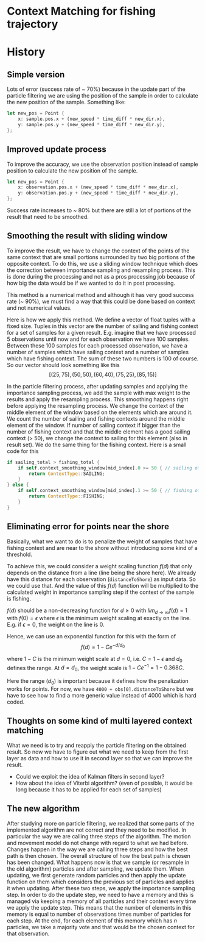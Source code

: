 # Context Matching for fishing trajectory

# History

## Simple version

Lots of error (success rate of ~ 70%) because in the update part of the particle filtering we are using the position of the sample in order to calculate the new position of the sample. Something like:
```rust
let new_pos = Point {
    x: sample.pos.x + (new_speed * time_diff * new_dir.x),
    y: sample.pos.y + (new_speed * time_diff * new_dir.y),
};
```

## Improved update process

To improve the accuracy, we use the observation position instead of sample position to calculate the new position of the sample.
```rust
let new_pos = Point {
    x: observation.pos.x + (new_speed * time_diff * new_dir.x),
    y: observation.pos.y + (new_speed * time_diff * new_dir.y),
};
```
Success rate increases to ~ 80% but there are still a lot of portions of the result that need to be smoothed. 

## Smoothing the result with sliding window

To improve the result, we have to change the context of the points of the same context that are small portions surrounded by two big portions of the opposite context. To do this, we use a sliding window technique which does the correction between importance sampling and resampling process. This is done during the processing and not as a pros processing job because of how big the data would be if we wanted to do it in post processing.

This method is a numerical method and although it has very good success rate (~ 90%), we must find a way that this could be done based on context and not numerical values.

Here is how we apply this method. We define a vector of float tuples with a fixed size. Tuples in this vector are the number of sailing and fishing context for a set of samples for a given result. E.g. imagine that we have processed 5 observations until now and for each observation we have 100 samples. Between these 100 samples for each processed observation, we have a number of samples which have sailing context and a number of samples which have fishing context. The sum of these two numbers is 100 of course. So our vector should look something like this
$$[(25,75), (50,50), (60,40), (75,25), (85,15)]$$

In the particle filtering process, after updating samples and applying the importance sampling process, we add the sample with max weight to the results and apply the resampling process. This smoothing happens right before applying the resampling process. We change the context of the middle element of the window based on the elements which are around it. We count the number of sailing and fishing contexts around the middle element of the window. If number of sailing context if bigger than the number of fishing context and that the middle element has a good sailing context (> 50), we change the context to sailing for this element (also in result set). We do the same thing for the fishing context. Here is a small code for this

```rust
if sailing_total > fishing_total {
    if self.context_smoothing_window[mid_index].0 >= 50 { // sailing of mid elem
        return ContextType::SAILING;
    }
} else {
    if self.context_smoothing_window[mid_index].1 >= 50 { // fishing of mid elem
        return ContextType::FISHING;
    }
}
```

## Eliminating error for points near the shore

Basically, what we want to do is to penalize the weight of samples that have fishing context and are near to the shore without introducing some kind of a threshold. 

To achieve this, we could consider a weight scaling function $f(d)$ that only depends on the distance from a line (line being the shore here). We already have this distance for each observation (`distanceToShore`) as input data. So we could use that. And the value of this $f(d)$ function will be multiplied to the calculated weight in importance sampling step if the context of the sample is fishing.

$f(d)$ should be a non-decreasing function for $d \geq 0$ with $lim_{d \rightarrow \infty} f(d) = 1$ with $f(0) = \epsilon$ where $\epsilon$ is the minimum weight scaling at exactly on the line. E.g. if $\epsilon = 0$, the weight on the line is $0$.

Hence, we can use an exponential function for this with the form of
$$f(d) = 1 - Ce^{-d/d_0}$$

where $1-C$ is the minimum weight scale at $d=0$, i.e. $C = 1 - \epsilon$ and $d_0$ defines the range. At $d = d_0$, the weight scale is $1 - Ce^{-1} = 1 - 0.368C$.

Here the range ($d_0$) is important because it defines how the penalization works for points. For now, we have `4000 + obs[0].distanceToShore` but we have to see how to find a more generic value instead of $4000$ which is hard coded.

## Thoughts on some kind of multi layered context matching 

What we need is to try and reapply the particle filtering on the obtained result. So now we have to figure out what we need to keep from the first layer as data and how to use it in second layer so that we can improve the result.

- Could we exploit the idea of Kalman filters in second layer?
- How about the idea of Viterbi algorithm? (even of possible, it would be long because it has to be applied for each set of samples)

## The new algorithm

After studying more on particle filtering, we realized that some parts of the implemented algorithm are not correct and they need to be modified. In particular the way we are calling three steps of the algorithm. The motion and movement model do not change with regard to what we had before. Changes happen in the way we are calling three steps and how the best path is then chosen. 
The overall structure of how the best path is chosen has been changed. What happens now is that we sample (or resample in the old algorithm) particles and after sampling, we update them. When updating, we first generate random particles and then apply the update function on them which considers the previous set of particles and applies it when updating. After these two steps, we apply the importance sampling step. 
In order to do the update step, we need to have a memory and this is managed via keeping a memory of all particles and their context every time we apply the update step. This means that the number of elements in this memory is equal to number of observations times number of particles for each step. At the end, for each element of this memory which has $n$ particles, we take a majority vote and that would be the chosen context for that observation. 